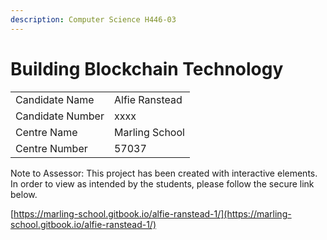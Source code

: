 ```yaml
---
description: Computer Science H446-03
---
```


# Building Blockchain Technology

|                  |                |
| ---------------- | -------------- |
| Candidate Name   | Alfie Ranstead |
| Candidate Number | xxxx           |
| Centre Name      | Marling School |
| Centre Number    | 57037          |

Note to Assessor: This project has been created with interactive elements. In order to view as intended by the students, please follow the secure link below.

[https://marling-school.gitbook.io/alfie-ranstead-1/](https://marling-school.gitbook.io/alfie-ranstead-1/)
